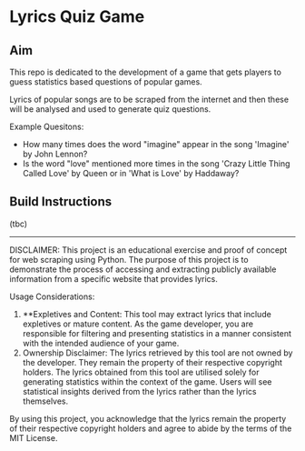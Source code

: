 # Lyrics Quiz Game

## Aim
This repo is dedicated to the development of a game that gets players to guess statistics based questions of popular games.

Lyrics of popular songs are to be scraped from the internet and then these will be analysed and used to generate quiz questions.

Example Quesitons: 
  - How many times does the word "imagine" appear in the song 'Imagine' by John Lennon?
  - Is the word "love" mentioned more times in the song 'Crazy Little Thing Called Love' by Queen or in 'What is Love' by Haddaway?

## Build Instructions
(tbc)

---
DISCLAIMER:
This project is an educational exercise and proof of concept for web scraping using Python. The purpose of this project is to demonstrate the process of accessing and extracting publicly available information from a specific website that provides lyrics.

Usage Considerations:
1. **Expletives and Content: This tool may extract lyrics that include expletives or mature content. As the game developer, you are responsible for filtering and presenting statistics in a manner consistent with the intended audience of your game.
2. Ownership Disclaimer: The lyrics retrieved by this tool are not owned by the developer. They remain the property of their respective copyright holders. The lyrics obtained from this tool are utilised solely for generating statistics within the context of the game. Users will see statistical insights derived from the lyrics rather than the lyrics themselves.

By using this project, you acknowledge that the lyrics remain the property of their respective copyright holders and agree to abide by the terms of the MIT License.
